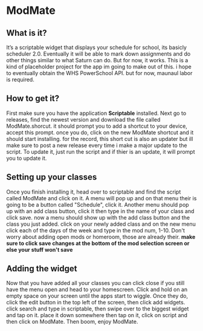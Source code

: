 # ModMate

## What is it?
It’s a scriptable widget that displays your schedule for school, its basicly scheduler 2.0. Eventually it will be able to mark down assignments and do other things similar to what Saturn can do. But for now, it works. This is a kind of placeholder project for the app im going to make out of this. i hope to eventually obtain the WHS PowerSchool API. but for now, maunaul labor is required.


## How to get it?
First make sure you have the application **Scriptable** installed. Next go to releases, find the newest version and download the file called ModMate.shorcut. it should prompt you to add a shortcut to your device, accept this prompt. once you do, click on the new ModMate shortcut and it should start installing. for the record, this short cut is also an updater but ill make sure to post a new release every time i make a major update to the script. To update it, just run the script and if thier is an update, it will prompt you to update it.

## Setting up your classes
Once you finish installing it, head over to scriptable and find the script called ModMate and click on it. A menu will pop up and on that menu their is going to be a button called "Schedule", click it. Another menu should pop up with an add class button, click it then type in the name of your class and click save. now a menu should show up with the add class button and the class you just added. click on your newly added class and on the new menu click each of the days of the week and type in the mod num, 1-10. Don't worry about adding open mods or homeroom, those are already their. **make sure to click save changes at the bottom of the mod selection screen or else your stuff won't save**

## Adding the widget
Now that you have added all your classes you can click close if you still have the menu open and head to your homescreen. Click and hold on an empty space on your screen until the apps start to wiggle. Once they do, click the edit button in the top left of the screen, then click add widgets. click search and type in scriptable, then swipe over to the biggest widget and tap on it. place it down somewhere then tap on it, click on script and then click on ModMate. Then boom, enjoy ModMate.


